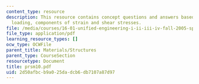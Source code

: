 ```yaml
---
content_type: resource
description: This resource contains concept questions and answers based on torsional
  loading, components of strain and shear stresses.
file: /media/courses/16-01-unified-engineering-i-ii-iii-iv-fall-2005-spring-2006/2d50afbcb9a025dadcb6db7107a87d97_prsm10.pdf
file_type: application/pdf
learning_resource_types: []
ocw_type: OCWFile
parent_title: Materials/Structures
parent_type: CourseSection
resourcetype: Document
title: prsm10.pdf
uid: 2d50afbc-b9a0-25da-dcb6-db7107a87d97
---
```


